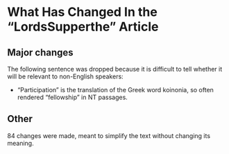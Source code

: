 # What Has Changed In the “LordsSupperthe” Article

## Major changes 
The following sentence was dropped because it is difficult to tell whether it will be relevant to non-English speakers:
- “Participation” is the translation of the Greek word koinonia, so often rendered “fellowship” in NT passages. 

## Other
84 changes were made, meant to simplify the text without changing its meaning.
